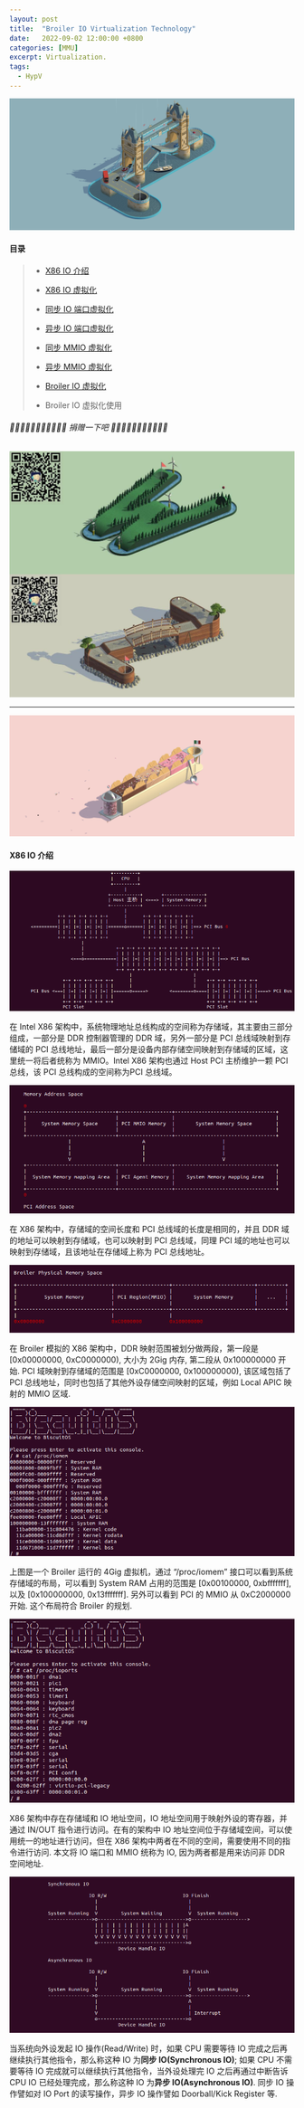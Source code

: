 ```yaml
---
layout: post
title:  "Broiler IO Virtualization Technology"
date:   2022-09-02 12:00:00 +0800
categories: [MMU]
excerpt: Virtualization.
tags:
  - HypV
---
```


![](/assets/PDB/BiscuitOS/kernel/IND00000L0.PNG)

#### 目录

> - [X86 IO 介绍](#A)
>
> - [X86 IO 虚拟化](#G)
>
> - [同步 IO 端口虚拟化](#B)
>
> - [异步 IO 端口虚拟化](#C)
>
> - [同步 MMIO 虚拟化](#D)
>
> - [异步 MMIO 虚拟化](#E)
>
> - [Broiler IO 虚拟化](#F)
>
> - Broiler IO 虚拟化使用

######  🙂🙂🙂🙂🙂🙂🙂🙂🙂🙂🙂 捐赠一下吧 🙂🙂🙂🙂🙂🙂🙂🙂🙂🙂🙂

![BiscuitOS](/assets/PDB/BiscuitOS/kernel/HAB000036.jpg)

-------------------------------------------

<span id="E"></span>

![](/assets/PDB/BiscuitOS/kernel/IND00000I.jpg)

#### X86 IO 介绍

![](/assets/PDB/HK/TH001481.png)

在 Intel X86 架构中，系统物理地址总线构成的空间称为存储域，其主要由三部分组成，一部分是 DDR 控制器管理的 DDR 域，另外一部分是 PCI 总线域映射到存储域的 PCI 总线地址，最后一部分是设备内部存储空间映射到存储域的区域，这里统一将后者统称为 MMIO。Intel X86 架构也通过 Host PCI 主桥维护一颗 PCI 总线，该 PCI 总线构成的空间称为PCI 总线域。

![](/assets/PDB/HK/TH001695.png)

在 X86 架构中，存储域的空间长度和 PCI 总线域的长度是相同的，并且 DDR 域的地址可以映射到存储域，也可以映射到 PCI 总线域，同理 PCI 域的地址也可以映射到存储域，且该地址在存储域上称为 PCI 总线地址。

![](/assets/PDB/HK/TH001711.png)

在 Broiler 模拟的 X86 架构中，DDR 映射范围被划分做两段，第一段是 [0x00000000, 0xC0000000), 大小为 2Gig 内存, 第二段从 0x100000000 开始. PCI 域映射到存储域的范围是 [0xC0000000, 0x100000000), 该区域包括了 PCI 总线地址，同时也包括了其他外设存储空间映射的区域，例如 Local APIC 映射的 MMIO 区域.

![](/assets/PDB/HK/TH001713.png)

上图是一个 Broiler 运行的 4Gig 虚拟机，通过 “/proc/iomem” 接口可以看到系统存储域的布局，可以看到 System RAM 占用的范围是 [0x00100000, 0xbfffffff], 以及 [0x100000000, 0x13fffffff]. 另外可以看到 PCI 的 MMIO 从 0xC2000000 开始. 这个布局符合 Broiler 的规划.

![](/assets/PDB/HK/TH001715.png)

X86 架构中存在存储域和 IO 地址空间，IO 地址空间用于映射外设的寄存器，并通过 IN/OUT 指令进行访问。在有的架构中 IO 地址空间位于存储域空间，可以使用统一的地址进行访问，但在 X86 架构中两者在不同的空间，需要使用不同的指令进行访问. 本文将 IO 端口和 MMIO 统称为 IO, 因为两者都是用来访问非 DDR 空间地址.

![](/assets/PDB/HK/TH001871.png)

当系统向外设发起 IO 操作(Read/Write) 时，如果 CPU 需要等待 IO 完成之后再继续执行其他指令，那么称这种 IO 为**同步 IO(Synchronous IO)**; 如果 CPU 不需要等待 IO 完成就可以继续执行其他指令，当外设处理完 IO 之后再通过中断告诉 CPU IO 已经处理完成，那么称这种 IO 为**异步 IO(Asynchronous IO)**. 同步 IO 操作譬如对 IO Port 的读写操作，异步 IO 操作譬如 Doorball/Kick Register 等.



